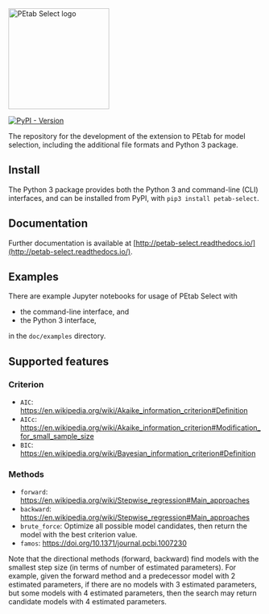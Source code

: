 <img src="https://raw.githubusercontent.com/PEtab-dev/petab_select/logo/doc/logo/logo.svg" height="200" alt="PEtab Select logo">

[![PyPI - Version](https://img.shields.io/pypi/v/petab-select)](https://pypi.org/project/petab-select/)

The repository for the development of the extension to PEtab for model
selection, including the additional file formats and Python 3 package.

## Install

The Python 3 package provides both the Python 3 and command-line (CLI)
interfaces, and can be installed from PyPI, with `pip3 install petab-select`.

## Documentation

Further documentation is available at
[http://petab-select.readthedocs.io/](http://petab-select.readthedocs.io/).

## Examples

There are example Jupyter notebooks for usage of PEtab Select with

- the command-line interface, and
- the Python 3 interface,

in the `doc/examples` directory.

## Supported features

### Criterion

- `AIC`: https://en.wikipedia.org/wiki/Akaike_information_criterion#Definition
- `AICc`: https://en.wikipedia.org/wiki/Akaike_information_criterion#Modification_for_small_sample_size
- `BIC`: https://en.wikipedia.org/wiki/Bayesian_information_criterion#Definition

### Methods

- `forward`: https://en.wikipedia.org/wiki/Stepwise_regression#Main_approaches
- `backward`: https://en.wikipedia.org/wiki/Stepwise_regression#Main_approaches
- `brute_force`: Optimize all possible model candidates, then return the model
  with the best criterion value.
- `famos`: https://doi.org/10.1371/journal.pcbi.1007230

Note that the directional methods (forward, backward) find models with the
smallest step size (in terms of number of estimated parameters). For example,
given the forward method and a predecessor model with 2 estimated parameters,
if there are no models with 3 estimated parameters, but some models with 4
estimated parameters, then the search may return candidate models with 4
estimated parameters.
